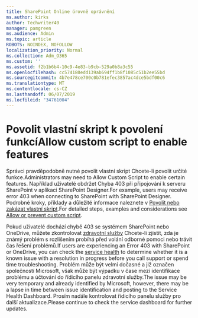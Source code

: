 ```yaml
---
title: SharePoint Online úrovně oprávnění
ms.author: kirks
author: Techwriter40
manager: pamgreen
ms.audience: Admin
ms.topic: article
ROBOTS: NOINDEX, NOFOLLOW
localization_priority: Normal
ms.collection: Adm_O365
ms.custom: ''
ms.assetid: f2b1b6b4-10c9-4e83-b9cb-529a0b8a3c55
ms.openlocfilehash: cc574180edd139ab694ff1b8f1085c51b2ee55bd
ms.sourcegitcommit: 4b7e478ce700c0b781efec3857ac4dce5bdf00c6
ms.translationtype: MT
ms.contentlocale: cs-CZ
ms.lasthandoff: 06/07/2019
ms.locfileid: "34761004"
---
```

# <a name="allow-custom-script-to-enable-features"></a><span data-ttu-id="ead8d-102">Povolit vlastní skript k povolení funkcí</span><span class="sxs-lookup"><span data-stu-id="ead8d-102">Allow custom script to enable features</span></span>

<span data-ttu-id="ead8d-103">Správci pravděpodobně nutné povolit vlastní skript Chcete-li povolit určité funkce.</span><span class="sxs-lookup"><span data-stu-id="ead8d-103">Administrators may need to Allow Custom Script to enable certain features.</span></span> <span data-ttu-id="ead8d-104">Například uživatelé obdržet Chyba 403 při připojování k serveru SharePoint v aplikaci SharePoint Designer.</span><span class="sxs-lookup"><span data-stu-id="ead8d-104">For example, users may receive error 403 when connecting to SharePoint with SharePoint Designer.</span></span> <span data-ttu-id="ead8d-105">Podrobné kroky, příklady a důležité informace naleznete v [Povolit nebo zakázat vlastní skript](https://docs.microsoft.com/sharepoint/allow-or-prevent-custom-script).</span><span class="sxs-lookup"><span data-stu-id="ead8d-105">For detailed steps, examples and considerations see [Allow or prevent custom script](https://docs.microsoft.com/sharepoint/allow-or-prevent-custom-script).</span></span>

<span data-ttu-id="ead8d-106">Pokud uživatelé dochází chybě 403 se systémem SharePoint nebo OneDrive, můžete zkontrolovat [zdravotní služby](https://admin.microsoft.com/AdminPortal/Home#/servicehealth) Chcete-li zjistit, zda je známý problém s rozlišením probíhá před volání odborné pomoci nebo trávit čas řešení problémů.</span><span class="sxs-lookup"><span data-stu-id="ead8d-106">If users are experiencing an Error 403 with SharePoint or OneDrive, you can check the [service health](https://admin.microsoft.com/AdminPortal/Home#/servicehealth)  to determine whether it is a known issue with a resolution in progress before you call support or spend time troubleshooting.</span></span> <span data-ttu-id="ead8d-107">Problém může být velmi dočasné a již označen společností Microsoft, však může být výpadku v čase mezi identifikace problému a účtování do řídicího panelu zdravotní služby.</span><span class="sxs-lookup"><span data-stu-id="ead8d-107">The issue may be very temporary and already identified by Microsoft, however, there may be a lapse in time between issue identification and posting to the Service Health Dashboard.</span></span> <span data-ttu-id="ead8d-108">Prosím nadále kontrolovat řídicího panelu služby pro další aktualizace.</span><span class="sxs-lookup"><span data-stu-id="ead8d-108">Please continue to check the service dashboard for further updates.</span></span>

